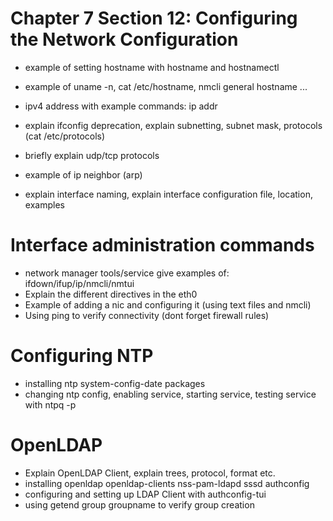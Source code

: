 # Chapter 7 Section 12: Configuring the Network Configuration

- example of setting hostname with hostname and hostnamectl
- example of uname -n, cat /etc/hostname, nmcli general hostname ...

- ipv4 address with example commands: ip addr
- explain ifconfig deprecation, explain subnetting, subnet mask, protocols (cat /etc/protocols)
- briefly explain udp/tcp protocols
- example of ip neighbor (arp)
- explain interface naming, explain interface configuration file, location, examples

# Interface administration commands
- network manager tools/service give examples of: ifdown/ifup/ip/nmcli/nmtui
- Explain the different directives in the eth0
- Example of adding a nic and configuring it (using text files and nmcli)
- Using ping to verify connectivity (dont forget firewall rules)

# Configuring NTP
- installing ntp system-config-date packages
- changing ntp config, enabling service, starting service, testing service with ntpq -p

# OpenLDAP
- Explain OpenLDAP Client, explain trees, protocol, format etc.
- installing openldap openldap-clients nss-pam-ldapd sssd authconfig
- configuring and setting up LDAP Client with authconfig-tui
- using getend group groupname to verify group creation 
